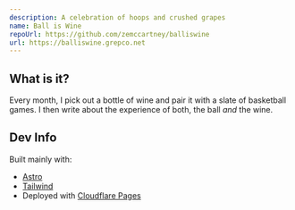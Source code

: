 ```yaml
---
description: A celebration of hoops and crushed grapes
name: Ball is Wine
repoUrl: https://github.com/zemccartney/balliswine
url: https://balliswine.grepco.net
---
```


## What is it?

Every month, I pick out a bottle of wine and pair it
with a slate of basketball games. I then write about
the experience of both, the ball <em>and</em> the
wine.

## Dev Info

Built mainly with:

- <a href="https://astro.build/" target="_blank">Astro</a>
- <a href="https://tailwindcss.com/" target="_blank">Tailwind</a>
- Deployed with <a href="https://developers.cloudflare.com/pages/" target="_blank">Cloudflare Pages</a>
